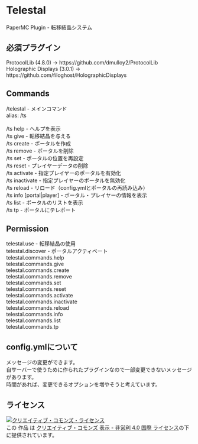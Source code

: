 # Telestal
PaperMC Plugin - 転移結晶システム

<h2>必須プラグイン</h2>
ProtocolLib (4.8.0) -> https://github.com/dmulloy2/ProtocolLib<br>
Holographic Displays (3.0.1) -> https://github.com/filoghost/HolographicDisplays

<h2>Commands</h2>
/telestal - メインコマンド<br>
  alias: /ts<br>
<br>
/ts help <page> - ヘルプを表示<br>
/ts give <portal> <amount> <player> - 転移結晶を与える<br>
/ts create <name> - ポータルを作成<br>
/ts remove <portal> - ポータルを削除<br>
/ts set <portal> - ポータルの位置を再設定<br>
/ts reset <player> - プレイヤーデータの削除<br>
/ts activate <portal> <player> - 指定プレイヤーのポータルを有効化<br>
/ts inactivate <portal> <player> - 指定プレイヤーのポータルを無効化<br>
/ts reload - リロード（config.ymlとポータルの再読み込み）<br>
/ts info [portal|player] <portal|player> - ポータル・プレイヤーの情報を表示<br>
/ts list <page> - ポータルのリストを表示<br>
/ts tp <portal> <player> - ポータルにテレポート<br>

<h2>Permission</h2>
telestal.use - 転移結晶の使用<br>
telestal.discover - ポータルアクティベート<br>
telestal.commands.help<br>
telestal.commands.give<br>
telestal.commands.create<br>
telestal.commands.remove<br>
telestal.commands.set<br>
telestal.commands.reset<br>
telestal.commands.activate<br>
telestal.commands.inactivate<br>
telestal.commands.reload<br>
telestal.commands.info<br>
telestal.commands.list<br>
telestal.commands.tp<br>
  
<h2>config.ymlについて</h2>
メッセージの変更ができます。<br>
自サーバーで使うために作られたプラグインなので一部変更できないメッセージがあります。<br>
時間があれば、変更できるオプションを増やそうと考えています。<br>
  
<h2>ライセンス</h2>
<a rel="license" href="http://creativecommons.org/licenses/by-nc/4.0/"><img alt="クリエイティブ・コモンズ・ライセンス" style="border-width:0" src="https://i.creativecommons.org/l/by-nc/4.0/88x31.png" /></a><br />この 作品 は <a rel="license" href="http://creativecommons.org/licenses/by-nc/4.0/">クリエイティブ・コモンズ 表示 - 非営利 4.0 国際 ライセンス</a>の下に提供されています。
